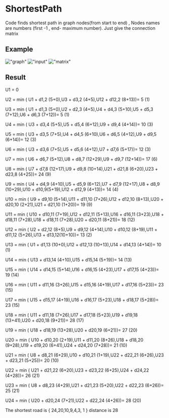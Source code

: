 # ShortestPath
Code finds shortest path in graph nodes(from start to end) , Nodes names are  numbers (first -1 , end- maximum number). Just give  the connection matrix
## Example
!["graph"](https://image.ibb.co/mooDip/graph.png)
!["input"](https://image.ibb.co/bWUaw9/input.png)
!["matrix"](https://image.ibb.co/kvL4pU/matrix.png)

## Result
  U1 = 0
  
  U2 = min ( U1 + d1,2 (5+0),U3 + d3,2 (4+5),U12 + d12,2 (8+13))= 5 (1)
  
  U3 = min ( U1 + d1,3 (5+0),U2 + d2,3 (4+5),U4 + d4,3 (5+10),U5 + d5,3 (7+12),U6 + d6,3 (7+12))= 5 (1)
  
  U4 = min ( U3 + d3,4 (5+5),U5 + d5,4 (6+12),U9 + d9,4 (4+14))= 10 (3)
  
  U5 = min ( U3 + d3,5 (7+5),U4 + d4,5 (6+10),U6 + d6,5 (4+12),U9 + d9,5 (6+14))= 12 (3)
  
  U6 = min ( U3 + d3,6 (7+5),U5 + d5,6 (4+12),U7 + d7,6 (5+17))= 12 (3)
  
  U7 = min ( U6 + d6,7 (5+12),U8 + d8,7 (12+29),U9 + d9,7 (12+14))= 17 (6)
  
  U8 = min ( U7 + d7,8 (12+17),U9 + d9,8 (10+14),U21 + d21,8 (6+20),U23 + d23,8 (4+25))= 24 (9)
  
  U9 = min ( U4 + d4,9 (4+10),U5 + d5,9 (6+12),U7 + d7,9 (12+17),U8 + d8,9 (10+29),U10 + d10,9(5+19),U12 + d12,9 (4+13))= 14 (4)
  
  U10 = min ( U9 + d9,10 (5+14),U11 + d11,10 (7+26),U12 + d12,10 (8+13),U20 + d20,10 (2+21),U21 + d21,10 (1+20))= 19 (9)
  
  U11 = min ( U10 + d10,11 (7+19),U12 + d12,11 (5+13),U16 + d16,11 (3+23),U18 + d18,11 (7+28),U18 + d18,11 (7+28),U20 + d20,11 (8+21))= 18 (12)
  
  U12 = min ( U2 + d2,12 (8+5),U9 + d9,12 (4+14),U10 + d10,12 (8+19),U11 + d11,12 (5+26),U13 + d13,12(10+10))= 13 (2)
  
  U13 = min ( U1 + d1,13 (10+0),U12 + d12,13 (10+13),U14 + d14,13 (4+14))= 10 (1)
  
  U14 = min ( U13 + d13,14 (4+10),U15 + d15,14 (5+19))= 14 (13)
  
  U15 = min ( U14 + d14,15 (5+14),U16 + d16,15 (4+23),U17 + d17,15 (4+23))= 19 (14)
  
  U16 = min ( U11 + d11,16 (3+26),U15 + d15,16 (4+19),U17 + d17,16 (5+23))= 23 (15)
  
  U17 = min ( U15 + d15,17 (4+19),U16 + d16,17 (5+23),U18 + d18,17 (5+28))= 23 (15)
  
  U18 = min ( U11 + d11,18 (7+26),U17 + d17,18 (5+23),U19 + d19,18 (13+41),U20 + d20,18 (9+21))= 28 (17)
  
  U19 = min ( U18 + d18,19 (13+28),U20 + d20,19 (6+21))= 27 (20)
  
  U20 = min ( U10 + d10,20 (2+19),U11 + d11,20 (8+26),U18 + d18,20 (9+28),U19 + d19,20 (6+41),U24 + d24,20 (7+28))= 21 (10)
  
  U21 = min ( U8 + d8,21 (6+29),U10 + d10,21 (1+19),U22 + d22,21 (6+26),U23 + d23,21 (5+25))= 20 (10)
  
  U22 = min ( U21 + d21,22 (6+20),U23 + d23,22 (6+25),U24 + d24,22 (4+28))= 26 (21)
  
  U23 = min ( U8 + d8,23 (4+29),U21 + d21,23 (5+20),U22 + d22,23 (6+26))= 25 (21)
  
  U24 = min ( U20 + d20,24 (7+21),U22 + d22,24 (4+26))= 28 (20)
  
  The shortest road is { 24,20,10,9,4,3, 1 } distance is 28
